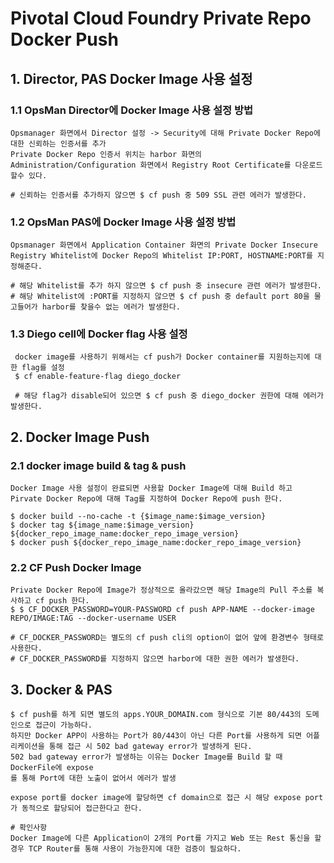 # Pivotal Cloud Foundry Private Repo Docker Push

## 1. Director, PAS Docker Image 사용 설정

### 1.1 OpsMan Director에 Docker Image 사용 설정 방법
```
Opsmanager 화면에서 Director 설정 -> Security에 대해 Private Docker Repo에 대한 신뢰하는 인증서를 추가
Private Docker Repo 인증서 위치는 harbor 화면의 Administration/Configuration 화면에서 Registry Root Certificate를 다운로드 할수 있다.

# 신뢰하는 인증서를 추가하지 않으면 $ cf push 중 509 SSL 관련 에러가 발생한다.
```
### 1.2 OpsMan PAS에 Docker Image 사용 설정 방법
```
Opsmanager 화면에서 Application Container 화면의 Private Docker Insecure Registry Whitelist에 Docker Repo의 Whitelist IP:PORT, HOSTNAME:PORT를 지정해준다.

# 해당 Whitelist를 추가 하지 않으면 $ cf push 중 insecure 관련 에러가 발생한다.
# 해당 Whitelist에 :PORT를 지정하지 않으면 $ cf push 중 default port 80을 물고들어가 harbor를 찾을수 없는 에러가 발생한다.
```
### 1.3 Diego cell에 Docker flag 사용 설정
```
 docker image를 사용하기 위해서는 cf push가 Docker container를 지원하는지에 대한 flag를 설정
 $ cf enable-feature-flag diego_docker
 
 # 해당 flag가 disable되어 있으면 $ cf push 중 diego_docker 권한에 대해 에러가 발생한다.
```
## 2. Docker Image Push

### 2.1 docker image build & tag & push
```
Docker Image 사용 설정이 완료되면 사용할 Docker Image에 대해 Build 하고 Pirvate Docker Repo에 대해 Tag를 지정하여 Docker Repo에 push 한다.

$ docker build --no-cache -t {$image_name:$image_version}
$ docker tag ${image_name:$image_version} ${docker_repo_image_name:docker_repo_image_version}
$ docker push ${docker_repo_image_name:docker_repo_image_version}
```
### 2.2 CF Push Docker Image
```
Private Docker Repo에 Image가 정상적으로 올라갔으면 해당 Image의 Pull 주소를 복사하고 cf push 한다.
$ $ CF_DOCKER_PASSWORD=YOUR-PASSWORD cf push APP-NAME --docker-image REPO/IMAGE:TAG --docker-username USER

# CF_DOCKER_PASSWORD는 별도의 cf push cli의 option이 없어 앞에 환경변수 형태로 사용한다.
# CF_DOCKER_PASSWORD를 지정하지 않으면 harbor에 대한 권한 에러가 발생한다.
```
## 3. Docker & PAS
```
$ cf push를 하게 되면 별도의 apps.YOUR_DOMAIN.com 형식으로 기본 80/443의 도메인으로 접근이 가능하다.
하지만 Docker APP이 사용하는 Port가 80/443이 아닌 다른 Port를 사용하게 되면 어플리케이션을 통해 접근 시 502 bad gateway error가 발생하게 된다.
502 bad gateway error가 발생하는 이유는 Docker Image를 Build 할 때 DockerFile에 expose
를 통해 Port에 대한 노출이 없어서 에러가 발생

expose port를 docker image에 할당하면 cf domain으로 접근 시 해당 expose port가 동적으로 할당되어 접근한다고 한다.

# 확인사항
Docker Image에 다른 Application이 2개의 Port를 가지고 Web 또는 Rest 통신을 할 경우 TCP Router를 통해 사용이 가능한지에 대한 검증이 필요하다.
```
